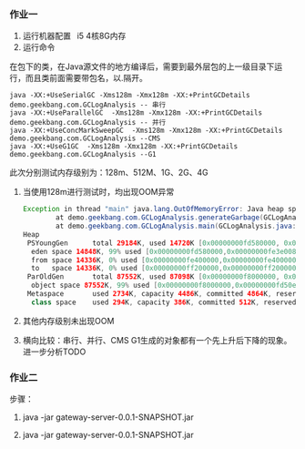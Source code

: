 ### 作业一

1. 运行机器配置   i5 4核8G内存
2.  运行命令

 在包下的类，在Java源文件的地方编译后，需要到最外层包的上一级目录下运行，而且类前面需要带包名，以.隔开。

```shell
java -XX:+UseSerialGC -Xms128m -Xmx128m -XX:+PrintGCDetails demo.geekbang.com.GCLogAnalysis -- 串行
java -XX:+UseParallelGC  -Xms128m -Xmx128m -XX:+PrintGCDetails demo.geekbang.com.GCLogAnalysis -- 并行
java -XX:+UseConcMarkSweepGC  -Xms128m -Xmx128m -XX:+PrintGCDetails demo.geekbang.com.GCLogAnalysis --CMS 
java -XX:+UseG1GC  -Xms128m -Xmx128m -XX:+PrintGCDetails demo.geekbang.com.GCLogAnalysis --G1
```

此次分别测试内存级别为：128m、512M、1G、2G、4G

1. 当使用128m进行测试时，均出现OOM异常

   ```java
   Exception in thread "main" java.lang.OutOfMemoryError: Java heap space
           at demo.geekbang.com.GCLogAnalysis.generateGarbage(GCLogAnalysis.java:50)
           at demo.geekbang.com.GCLogAnalysis.main(GCLogAnalysis.java:27)
   Heap
    PSYoungGen      total 29184K, used 14720K [0x00000000fd580000, 0x0000000100000000, 0x0000000100000000)
     eden space 14848K, 99% used [0x00000000fd580000,0x00000000fe3e0088,0x00000000fe400000)
     from space 14336K, 0% used [0x00000000fe400000,0x00000000fe400000,0x00000000ff200000)
     to   space 14336K, 0% used [0x00000000ff200000,0x00000000ff200000,0x0000000100000000)
    ParOldGen       total 87552K, used 87098K [0x00000000f8000000, 0x00000000fd580000, 0x00000000fd580000)
     object space 87552K, 99% used [0x00000000f8000000,0x00000000fd50eb40,0x00000000fd580000)
    Metaspace       used 2734K, capacity 4486K, committed 4864K, reserved 1056768K
     class space    used 294K, capacity 386K, committed 512K, reserved 1048576K
   
   ```

2. 其他内存级别未出现OOM
3. 横向比较：串行、并行、CMS G1生成的对象都有一个先上升后下降的现象。进一步分析TODO



### 作业二



步骤：

1. java -jar gateway-server-0.0.1-SNAPSHOT.jar

2. java -jar gateway-server-0.0.1-SNAPSHOT.jar 